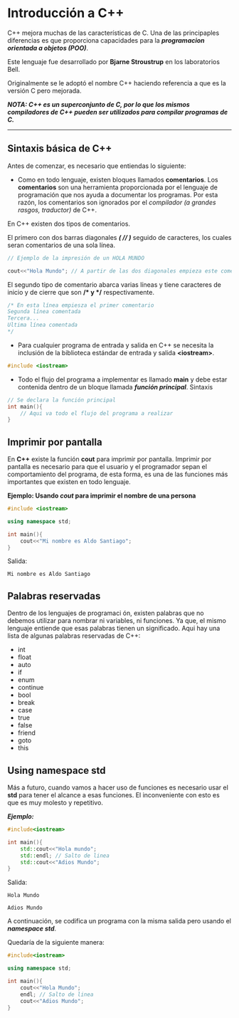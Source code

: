 # **Introducción a C++**

 C++ mejora muchas de las características de C. Una de las principaples diferencias es que proporciona capacidades para la ***programacion orientada a objetos (POO)***.

 Este lenguaje fue desarrollado por **Bjarne Stroustrup** en los laboratorios Bell.

Originalmente se le adoptó el nombre C++ haciendo referencia a que es la versión C pero mejorada. 

***NOTA: C++ es un superconjunto de C, por lo que los mismos compiladores de C++ pueden ser utilizados para compilar programas de C.***

---------

## **Sintaxis básica de C++**

Antes de comenzar, es necesario que entiendas lo siguiente:

- Como en todo lenguaje, existen bloques llamados **comentarios**. Los **comentarios** son una herramienta proporcionada por el lenguaje de programación que nos ayuda a documentar los programas. Por esta razón, los comentarios son ignorados por el *compilador (a grandes rasgos, traductor)* de C++.

En C++ existen dos tipos de comentarios. 

El primero con dos barras diagonales ***( // )*** seguido de caracteres, los cuales seran comentarios de una sola línea.
```cpp
// Ejemplo de la impresión de un HOLA MUNDO

cout<<"Hola Mundo"; // A partir de las dos diagonales empieza este comentario.
```
El segundo tipo de comentario abarca varias líneas y tiene caracteres de inicio y de cierre que son **/\* y \*/** respectivamente.
```cpp
/* En esta línea empiesza el primer comentario
Segunda línea comentada
Tercera...
Ultima línea comentada 
*/
```
- Para cualquier programa de entrada y salida en C++ se necesita la inclusión de la biblioteca estándar de entrada y salida **\<iostream>**. 
```cpp
#include <iostream> 
```    
- Todo el flujo del programa a implementar es llamado **main** y debe estar contenida dentro de un bloque llamada ***función principal***.
Sintaxis
```cpp
// Se declara la función principal
int main(){
    // Aqui va todo el flujo del programa a realizar
}
```
## **Imprimir por pantalla**
En **C++** existe la función **cout** para imprimir por pantalla.
Imprimir por pantalla es necesario para que el usuario y el programador sepan el comportamiento del programa, de esta forma, es una de las  funciones más importantes que existen en todo lenguaje.

**Ejemplo: Usando *cout* para imprimir el nombre de una persona**

```cpp
#include <iostream>

using namespace std;

int main(){
    cout<<"Mi nombre es Aldo Santiago";
}
```
Salida:
```
Mi nombre es Aldo Santiago
```

## **Palabras reservadas**
Dentro de los lenguajes de programaci   ón, existen palabras que no debemos utilizar para nombrar ni variables, ni funciones. Ya que, el mismo lenguaje entiende que esas palabras tienen un significado.
Aqui hay una lista de algunas palabras reservadas de C++:
- int
- float
- auto
- if
- enum
- continue
- bool
- break
- case
- true
- false
- friend
- goto
- this

## **Using namespace std**

Más a futuro, cuando vamos a hacer uso de funciones es necesario usar el **std** para tener el alcance a esas funciones. El inconveniente con esto es que es muy molesto y repetitivo. 

***Ejemplo:***
```cpp
#include<iostream>

int main(){
    std::cout<<"Hola mundo";
    std::endl; // Salto de linea
    std::cout<<"Adios Mundo";
}
```
Salida:
```
Hola Mundo

Adios Mundo
```
A continuación, se codifica un programa con la misma salida pero usando el ***namespace std***.

Quedaría de la siguiente manera:
```cpp
#include<iostream>

using namespace std;

int main(){
    cout<<"Hola Mundo";
    endl; // Salto de linea
    cout<<"Adios Mundo";
}
```


